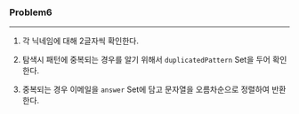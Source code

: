 ### Problem6
- - -
1. 각 닉네임에 대해 2글자씩 확인한다.
   
2. 탐색시 패턴에 중복되는 경우를 알기 위해서 `duplicatedPattern` Set을 두어 확인한다.

3. 중복되는 경우 이메일을 `answer` Set에 담고 문자열을 오름차순으로 정렬하여 반환한다.